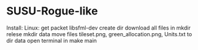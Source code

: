 # SUSU-Rogue-like

Install:
  Linux:
    get packet libsfml-dev
    create dir <Project>
    download all files in <Project>
    mkdir relese
    mkdir data
    move files tileset.png, green_allocation.png, Units.txt to dir data
    open terminal in <Project>
    make main
    
      

